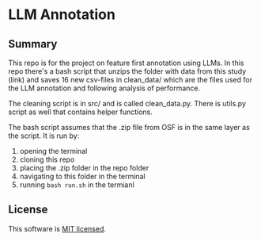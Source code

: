 # LLM Annotation

## Summary
This repo is for the project on feature first annotation using LLMs.
In this repo there's a bash script that unzips the folder with data from this study (link)
and saves 16 new csv-files in clean_data/ which are the files used for the LLM annotation
and following analysis of performance. 

The cleaning script is in src/ and is called clean_data.py. There is utils.py script as well that contains helper functions. 

The bash script assumes that the .zip file from OSF is in the same layer as the script. 
It is run by:
1. opening the terminal
2. cloning this repo 
3. placing the .zip folder in the repo folder
4. navigating to this folder in the terminal
5. running ```bash run.sh``` in the termianl 


## License ##
This software is [MIT licensed](./LICENSE.txt).
